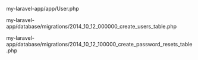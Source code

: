 my-laravel-app/app/User.php


my-laravel-app/database/migrations/2014_10_12_000000_create_users_table.php

my-laravel-app/database/migrations/2014_10_12_100000_create_password_resets_table.php


